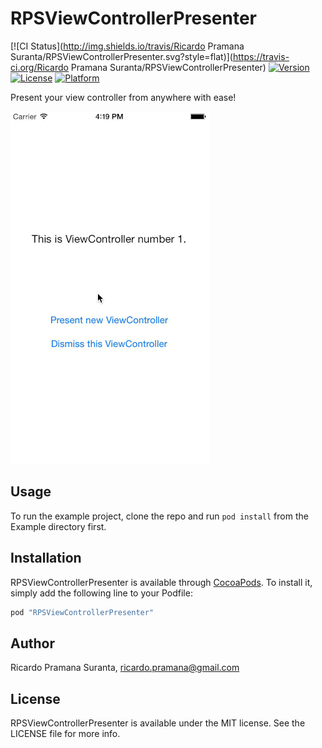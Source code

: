 # RPSViewControllerPresenter

[![CI Status](http://img.shields.io/travis/Ricardo Pramana Suranta/RPSViewControllerPresenter.svg?style=flat)](https://travis-ci.org/Ricardo Pramana Suranta/RPSViewControllerPresenter)
[![Version](https://img.shields.io/cocoapods/v/RPSViewControllerPresenter.svg?style=flat)](http://cocoapods.org/pods/RPSViewControllerPresenter)
[![License](https://img.shields.io/cocoapods/l/RPSViewControllerPresenter.svg?style=flat)](http://cocoapods.org/pods/RPSViewControllerPresenter)
[![Platform](https://img.shields.io/cocoapods/p/RPSViewControllerPresenter.svg?style=flat)](http://cocoapods.org/pods/RPSViewControllerPresenter)


Present your view controller from anywhere with ease!

![](Images/sample.gif?raw=true)

## Usage

To run the example project, clone the repo and run `pod install` from the Example directory first. 

## Installation

RPSViewControllerPresenter is available through [CocoaPods](http://cocoapods.org). To install
it, simply add the following line to your Podfile:

```ruby
pod "RPSViewControllerPresenter"
```

## Author

Ricardo Pramana Suranta, ricardo.pramana@gmail.com

## License

RPSViewControllerPresenter is available under the MIT license. See the LICENSE file for more info.
